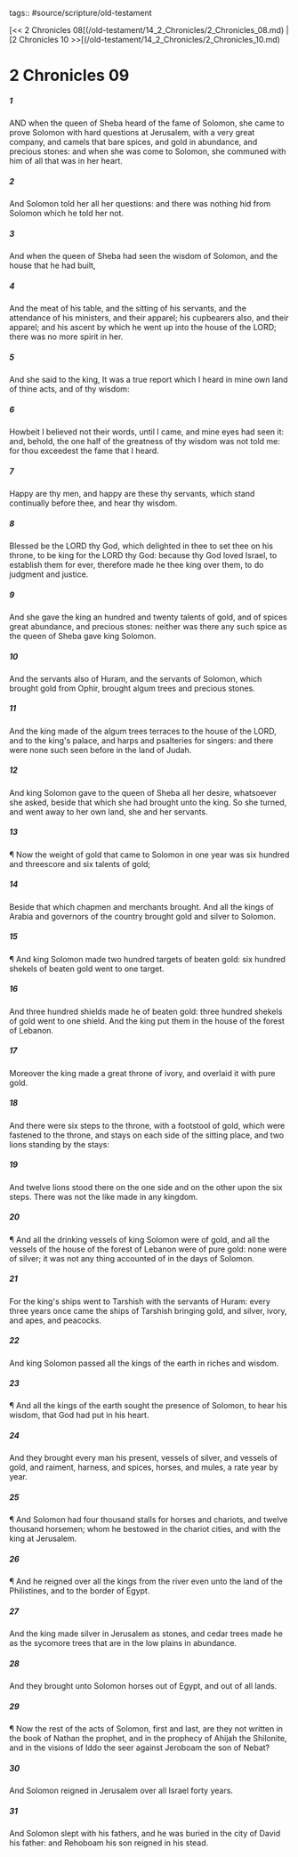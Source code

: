 tags:: #source/scripture/old-testament

[<< 2 Chronicles 08[(/old-testament/14_2_Chronicles/2_Chronicles_08.md) | [2 Chronicles 10 >>[(/old-testament/14_2_Chronicles/2_Chronicles_10.md)

# 2 Chronicles 09

##### 1

AND when the queen of Sheba heard of the fame of Solomon, she came to prove Solomon with hard questions at Jerusalem, with a very great company, and camels that bare spices, and gold in abundance, and precious stones: and when she was come to Solomon, she communed with him of all that was in her heart.

##### 2

And Solomon told her all her questions: and there was nothing hid from Solomon which he told her not.

##### 3

And when the queen of Sheba had seen the wisdom of Solomon, and the house that he had built,

##### 4

And the meat of his table, and the sitting of his servants, and the attendance of his ministers, and their apparel; his cupbearers also, and their apparel; and his ascent by which he went up into the house of the LORD; there was no more spirit in her.

##### 5

And she said to the king, It was a true report which I heard in mine own land of thine acts, and of thy wisdom:

##### 6

Howbeit I believed not their words, until I came, and mine eyes had seen it: and, behold, the one half of the greatness of thy wisdom was not told me: for thou exceedest the fame that I heard.

##### 7

Happy are thy men, and happy are these thy servants, which stand continually before thee, and hear thy wisdom.

##### 8

Blessed be the LORD thy God, which delighted in thee to set thee on his throne, to be king for the LORD thy God: because thy God loved Israel, to establish them for ever, therefore made he thee king over them, to do judgment and justice.

##### 9

And she gave the king an hundred and twenty talents of gold, and of spices great abundance, and precious stones: neither was there any such spice as the queen of Sheba gave king Solomon.

##### 10

And the servants also of Huram, and the servants of Solomon, which brought gold from Ophir, brought algum trees and precious stones.

##### 11

And the king made of the algum trees terraces to the house of the LORD, and to the king's palace, and harps and psalteries for singers: and there were none such seen before in the land of Judah.

##### 12

And king Solomon gave to the queen of Sheba all her desire, whatsoever she asked, beside that which she had brought unto the king. So she turned, and went away to her own land, she and her servants.

##### 13

¶ Now the weight of gold that came to Solomon in one year was six hundred and threescore and six talents of gold;

##### 14

Beside that which chapmen and merchants brought. And all the kings of Arabia and governors of the country brought gold and silver to Solomon.

##### 15

¶ And king Solomon made two hundred targets of beaten gold: six hundred shekels of beaten gold went to one target.

##### 16

And three hundred shields made he of beaten gold: three hundred shekels of gold went to one shield. And the king put them in the house of the forest of Lebanon.

##### 17

Moreover the king made a great throne of ivory, and overlaid it with pure gold.

##### 18

And there were six steps to the throne, with a footstool of gold, which were fastened to the throne, and stays on each side of the sitting place, and two lions standing by the stays:

##### 19

And twelve lions stood there on the one side and on the other upon the six steps. There was not the like made in any kingdom.

##### 20

¶ And all the drinking vessels of king Solomon were of gold, and all the vessels of the house of the forest of Lebanon were of pure gold: none were of silver; it was not any thing accounted of in the days of Solomon.

##### 21

For the king's ships went to Tarshish with the servants of Huram: every three years once came the ships of Tarshish bringing gold, and silver, ivory, and apes, and peacocks.

##### 22

And king Solomon passed all the kings of the earth in riches and wisdom.

##### 23

¶ And all the kings of the earth sought the presence of Solomon, to hear his wisdom, that God had put in his heart.

##### 24

And they brought every man his present, vessels of silver, and vessels of gold, and raiment, harness, and spices, horses, and mules, a rate year by year.

##### 25

¶ And Solomon had four thousand stalls for horses and chariots, and twelve thousand horsemen; whom he bestowed in the chariot cities, and with the king at Jerusalem.

##### 26

¶ And he reigned over all the kings from the river even unto the land of the Philistines, and to the border of Egypt.

##### 27

And the king made silver in Jerusalem as stones, and cedar trees made he as the sycomore trees that are in the low plains in abundance.

##### 28

And they brought unto Solomon horses out of Egypt, and out of all lands.

##### 29

¶ Now the rest of the acts of Solomon, first and last, are they not written in the book of Nathan the prophet, and in the prophecy of Ahijah the Shilonite, and in the visions of Iddo the seer against Jeroboam the son of Nebat?

##### 30

And Solomon reigned in Jerusalem over all Israel forty years.

##### 31

And Solomon slept with his fathers, and he was buried in the city of David his father: and Rehoboam his son reigned in his stead.
